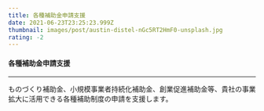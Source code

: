 ```yaml
---
title: 各種補助金申請支援
date: 2021-06-23T23:25:23.999Z
thumbnail: images/post/austin-distel-nGc5RT2HmF0-unsplash.jpg
rating: -2
---
```

#### 各種補助金申請支援
---
ものづくり補助金、小規模事業者持続化補助金、創業促進補助金等、貴社の事業拡大に活用できる各種補助制度の申請を支援します。
